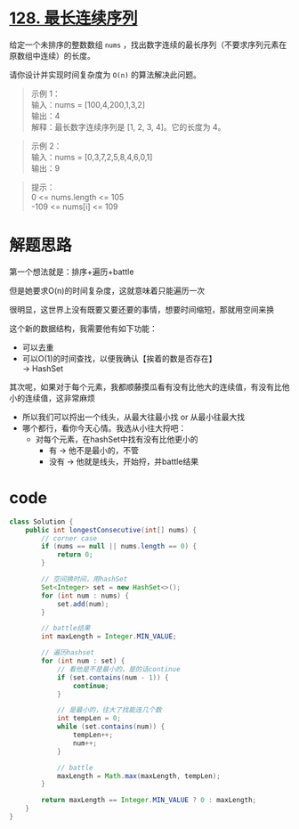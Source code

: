 # [128. 最长连续序列](https://leetcode.cn/problems/longest-consecutive-sequence/description/?envType=company&envId=bytedance&favoriteSlug=bytedance-thirty-days)

给定一个未排序的整数数组 `nums` ，找出数字连续的最长序列（不要求序列元素在原数组中连续）的长度。

请你设计并实现时间复杂度为 `O(n)` 的算法解决此问题。

 

>示例 1：<br>
输入：nums = [100,4,200,1,3,2] <br>
输出：4 <br>
解释：最长数字连续序列是 [1, 2, 3, 4]。它的长度为 4。

>示例 2：<br>
输入：nums = [0,3,7,2,5,8,4,6,0,1] <br>
输出：9


>提示：<br>
0 <= nums.length <= 105 <br>
-109 <= nums[i] <= 109

# 解题思路
第一个想法就是：排序+遍历+battle

但是她要求O(n)的时间复杂度，这就意味着只能遍历一次

很明显，这世界上没有既要又要还要的事情，想要时间缩短，那就用空间来换

这个新的数据结构，我需要他有如下功能：
- 可以去重
- 可以O(1)的时间查找，以便我确认【挨着的数是否存在】<br>
-> HashSet

其次呢，如果对于每个元素，我都顺藤摸瓜看有没有比他大的连续值，有没有比他小的连续值，这非常麻烦
- 所以我们可以捋出一个线头，从最大往最小找 or 从最小往最大找
- 哪个都行，看你今天心情。我选从小往大捋吧：
  - 对每个元素，在hashSet中找有没有比他更小的
    - 有 -> 他不是最小的，不管
    - 没有 -> 他就是线头，开始捋，并battle结果
  
# code
```java
class Solution {
    public int longestConsecutive(int[] nums) {
        // corner case
        if (nums == null || nums.length == 0) {
            return 0;
        }

        // 空间换时间，用hashSet
        Set<Integer> set = new HashSet<>();
        for (int num : nums) {
            set.add(num);
        }        

        // battle结果
        int maxLength = Integer.MIN_VALUE;

        // 遍历hashset
        for (int num : set) {
            // 看他是不是最小的，是的话continue
            if (set.contains(num - 1)) {
                continue;
            }

            // 是最小的，往大了找能连几个数
            int tempLen = 0;
            while (set.contains(num)) {
                tempLen++;
                num++;
            }

            // battle
            maxLength = Math.max(maxLength, tempLen);
        }

        return maxLength == Integer.MIN_VALUE ? 0 : maxLength;
    }
}
```